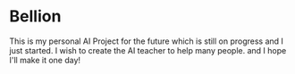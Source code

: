 # Bellion
This is my personal AI Project for the future which is still on progress and I just started.
I wish to create the AI teacher to help many people. and I hope I'll make it one day!
